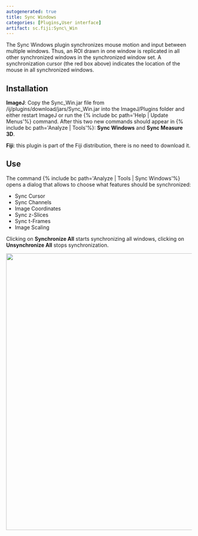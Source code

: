 ```yaml
---
autogenerated: true
title: Sync Windows
categories: [Plugins,User interface]
artifact: sc.fiji:Sync\_Win
---
```


The Sync Windows plugin synchronizes mouse motion and input between multiple windows. Thus, an ROI drawn in one window is replicated in all other synchronized windows in the synchronized window set. A synchronization cursor (the red box above) indicates the location of the mouse in all synchronized windows.

## Installation

**ImageJ**: Copy the Sync\_Win.jar file from /ij/plugins/download/jars/Sync_Win.jar into the ImageJ/Plugins folder and either restart ImageJ or run the {% include bc path='Help | Update Menus'%} command. After this two new commands should appear in {% include bc path='Analyze | Tools'%}: **Sync Windows** and **Sync Measure 3D**.

**Fiji**: this plugin is part of the Fiji distribution, there is no need to download it.

## Use

The command {% include bc path='Analyze | Tools | Sync Windows'%} opens a dialog that allows to choose what features should be synchronized:

-   Sync Cursor
-   Sync Channels
-   Image Coordinates
-   Sync z-Slices
-   Sync t-Frames
-   Image Scaling

Clicking on **Synchronize All** starts synchronizing all windows, clicking on **Unsynchronize All** stops synchronization.

<img src="/media/sync-icons/windows.svg" width="750"/>

 

